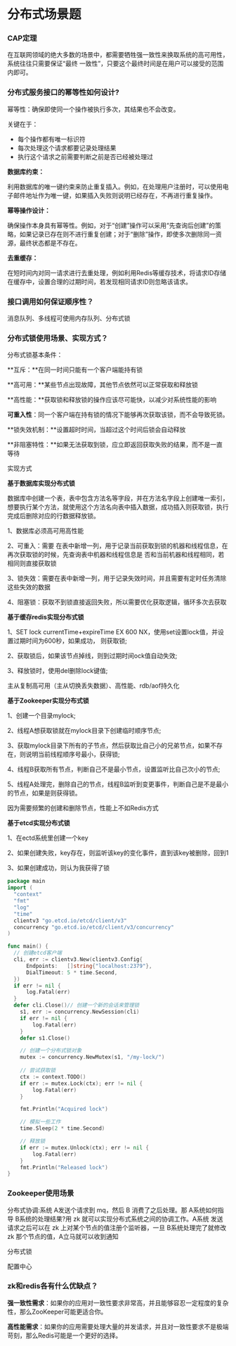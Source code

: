 # 分布式场景题

### CAP定理

在互联网领域的绝大多数的场景中，都需要牺牲强一致性来换取系统的高可用性，系统往往只需要保证“最终 一致性”，只要这个最终时间是在用户可以接受的范围内即可。

### 分布式服务接口的幂等性如何设计?

幂等性：确保即使同一个操作被执行多次，其结果也不会改变。

关键在于：

- 每个操作都有唯一标识符
- 每次处理这个请求都要记录处理结果
- 执行这个请求之前需要判断之前是否已经被处理过

**数据库约束：**

利用数据库的唯一键约束来防止重复插入。例如，在处理用户注册时，可以使用电子邮件地址作为唯一键，如果插入失败则说明已经存在，不再进行重复操作。

**幂等操作设计：**

确保操作本身具有幂等性。例如，对于“创建”操作可以采用“先查询后创建”的策略，如果记录已存在则不进行重复创建；对于“删除”操作，即使多次删除同一资源，最终状态都是不存在。

**去重缓存：**

在短时间内对同一请求进行去重处理，例如利用Redis等缓存技术，将请求ID存储在缓存中，设置合理的过期时间，若发现相同请求ID则忽略该请求。

### 接口调用如何保证顺序性？

消息队列、多线程可使用内存队列、分布式锁

### 分布式锁使用场景、实现方式？

分布式锁基本条件：

**互斥：**在同一时间只能有一个客户端能持有锁

**高可用：**某些节点出现故障，其他节点依然可以正常获取和释放锁

**高性能：**获取锁和释放锁的操作应该尽可能快，以减少对系统性能的影响

**可重入性**：同一个客户端在持有锁的情况下能够再次获取该锁，而不会导致死锁。

**锁失效机制：**设置超时时间，当超过这个时间后锁会自动释放

**非阻塞特性：**如果无法获取到锁，应立即返回获取失败的结果，而不是一直等待

实现方式

**基于数据库实现分布式锁**

数据库中创建一个表，表中包含方法名等字段，并在方法名字段上创建唯一索引，想要执行某个方法，就使用这个方法名向表中插入数据，成功插入则获取锁，执行完成后删除对应的行数据释放锁。

1、数据库必须高可用高性能

2、可重入：需要 在表中新增一列，用于记录当前获取到锁的机器和线程信息，在再次获取锁的时候，先查询表中机器和线程信息是 否和当前机器和线程相同，若相同则直接获取锁

3、锁失效：需要在表中新增一列，用于记录失效时间，并且需要有定时任务清除这些失效的数据

4、阻塞锁：获取不到锁直接返回失败，所以需要优化获取逻辑，循环多次去获取

**基于缓存redis实现分布式锁**

1、SET lock currentTime+expireTime EX 600 NX，使用set设置lock值，并设置过期时间为600秒，如果成功， 则获取锁;

2、获取锁后，如果该节点掉线，则到过期时间ock值自动失效; 

3、释放锁时，使用del删除lock键值;

主从复制高可用（主从切换丢失数据）、高性能、rdb/aof持久化

**基于Zookeeper实现分布式锁**

1、创建一个目录mylock;

2、线程A想获取锁就在mylock目录下创建临时顺序节点;

3、获取mylock目录下所有的子节点，然后获取比自己小的兄弟节点，如果不存在，则说明当前线程顺序号最小，获得锁;

4、线程B获取所有节点，判断自己不是最小节点，设置监听比自己次小的节点;

5、线程A处理完，删除自己的节点，线程B监听到变更事件，判断自己是不是最小的节点，如果是则获得锁。

因为需要频繁的创建和删除节点，性能上不如Redis方式

**基于etcd实现分布式锁**

1、在ectd系统里创建一个key

2、如果创建失败，key存在，则监听该key的变化事件，直到该key被删除，回到1

3、如果创建成功，则认为我获得了锁

```go
package main
import (
  "context"
  "fmt"
  "log"
  "time"
  clientv3 "go.etcd.io/etcd/client/v3"
  concurrency "go.etcd.io/etcd/client/v3/concurrency"
)

func main() {
  // 创建etcd客户端
  cli, err := clientv3.New(clientv3.Config{
      Endpoints:   []string{"localhost:2379"},
      DialTimeout: 5 * time.Second,
  })
  if err != nil {
      log.Fatal(err)
  }
  defer cli.Close()// 创建一个新的会话来管理锁
	s1, err := concurrency.NewSession(cli)
	if err != nil {
		log.Fatal(err)
	}
	defer s1.Close()

	// 创建一个分布式锁对象
	mutex := concurrency.NewMutex(s1, "/my-lock/")
	
	// 尝试获取锁
	ctx := context.TODO()
	if err := mutex.Lock(ctx); err != nil {
		log.Fatal(err)
	}

	fmt.Println("Acquired lock")

	// 模拟一些工作
	time.Sleep(2 * time.Second)

	// 释放锁
	if err := mutex.Unlock(ctx); err != nil {
		log.Fatal(err)
	}
	fmt.Println("Released lock")
}
```
### Zookeeper使用场景

分布式协调:系统 A发送个请求到 mq，然后 B 消费了之后处理。那 A系统如何指导 B系统的处理结果?用 zk 就可以实现分布式系统之间的协调工作。A系统 发送请求之后可以在 zk 上对某个节点的值注册个监听器，一旦 B系统处理完了就修改 zk 那个节点的值，A立⻢就可以收到通知

分布式锁

配置中心

### zk和redis各有什么优缺点？

**强一致性需求**：如果你的应用对一致性要求非常高，并且能够容忍一定程度的复杂性，那么ZooKeeper可能更适合你。

**高性能需求**：如果你的应用需要处理大量的并发请求，并且对一致性要求不是极端苛刻，那么Redis可能是一个更好的选择。